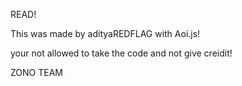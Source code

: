 READ!

This was made by adityaREDFLAG with Aoi.js!

your not allowed to take the code and not give creidit!

ZONO TEAM